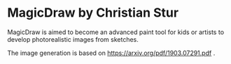 # MagicDraw by Christian Stur

MagicDraw is aimed to become an advanced paint tool for kids or artists to develop photorealistic images from sketches.

The image generation is based on https://arxiv.org/pdf/1903.07291.pdf .
